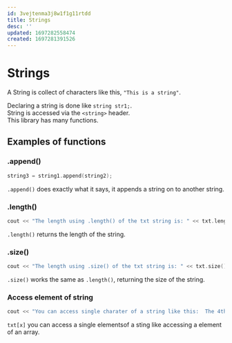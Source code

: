 ```yaml
---
id: 3vejtenma3j8w1f1g11rtdd
title: Strings
desc: ''
updated: 1697282558474
created: 1697281391526
---
```


# Strings  

A String is collect of characters like this, `"This is a string"`.  

Declaring a string is done like `string str1;`.  
String is accessed via the `<string>` header.  
This library has many functions.  

## Examples of functions  

### .append()
```cpp
string3 = string1.append(string2);
```  
`.append()` does exactly what it says, it appends a string on to another string.  

### .length()
```cpp
cout << "The length using .length() of the txt string is: " << txt.length() << endl;    
```
`.length()` returns the length of the string.  

### .size()
```cpp
cout << "The length using .size() of the txt string is: " << txt.size() << endl << endl;
```
`.size()` works the same as `.length()`, returning the size of the string.

### Access element of string
```cpp
cout << "You can access single charater of a string like this:  The 4th letter is " << txt[3] << endl;
```  
`txt[x]` you can access a single elementsof a sting like accessing a element of an array.  


